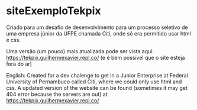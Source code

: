 # siteExemploTekpix

Criado para um desafio de desenvolvimento para um processo seletivo de uma empresa júnior da UFPE chamada Citi, onde só era permitido usar html e css.

Uma versão (um pouco) mais atualizada pode ser vista aqui: https://tekpix.guilhermexavier.repl.co/ (e é bem possível que o site esteja fora do ar)

English: 
Created for a dev chalenge to get in a Junior Enterprise at Federal University of Pernambuco called Citi, where we could only use html and css.
A updated version of the website can be found (sometimes it may get 404 error because the servers are out) at https://tekpix.guilhermexavier.repl.co/
